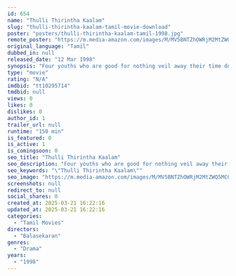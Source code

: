 ```yaml
---
id: 654
name: "Thulli Thirintha Kaalam"
slug: "thulli-thirintha-kaalam-tamil-movie-download"
poster: "posters/thulli-thirintha-kaalam-tamil-1998.jpg"
remote_poster: "https://m.media-amazon.com/images/M/MV5BNTZhOWRjM2MtZWQ5MC00ZWRjLTgwMDAtMGEyYzMwMzdhYmU1XkEyXkFqcGdeQXVyOTk3NTc2MzE@._V1_SX300.jpg"
original_language: "Tamil"
dubbed_in: null
released_date: "12 Mar 1998"
synopsis: "Four youths who are good for nothing veil away their time doing nothing. Their parents too are fed up with their irresponsible behavior. Kausalya comes to live in their neighborhood. Seeing..."
type: "movie"
rating: "N/A"
imdbid: "tt10295714"
tmdbid: null
views: 0
likes: 0
dislikes: 0
author_id: 1
trailer_url: null
runtime: "150 min"
is_featured: 0
is_active: 1
is_comingsoon: 0
seo_title: "Thulli Thirintha Kaalam"
seo_description: "Four youths who are good for nothing veil away their time doing nothing. Their parents too are fed up with their irresponsible behavior. Kausalya comes to live in their neighborhood. Seeing..."
seo_keywords: "\"Thulli Thirintha Kaalam\""
seo_image: "https://m.media-amazon.com/images/M/MV5BNTZhOWRjM2MtZWQ5MC00ZWRjLTgwMDAtMGEyYzMwMzdhYmU1XkEyXkFqcGdeQXVyOTk3NTc2MzE@._V1_SX300.jpg"
screenshots: null
redirect_to: null
social_shares: 0
created_at: 2025-03-21 16:22:16
updated_at: 2025-03-21 16:22:16
categories:
  - "Tamil Movies"
directors:
  - "Balasekaran"
genres:
  - "Drama"
years:
  - "1998"
---
```

